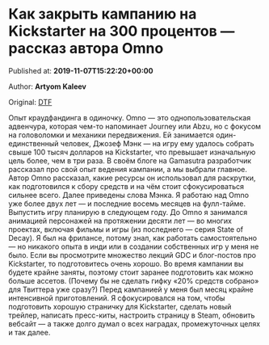 
# Как закрыть кампанию на Kickstarter на 300 процентов — рассказ автора Omno

Published at: **2019-11-07T15:22:20+00:00**

Author: **Artyom Kaleev**

Original: [DTF](https://dtf.ru/gamedev/80044-kak-zakryt-kampaniyu-na-kickstarter-na-300-procentov-rasskaz-avtora-omno)

Опыт краудфандинга в одиночку.
Omno — это однопользовательская адвенчура, которая чем-то напоминает Journey или Abzu, но с фокусом на головоломки и механики передвижения. Ей занимается один-единственный человек, Джозеф Мэнк — на игру ему удалось собрать свыше 100 тысяч долларов на Kickstarter, что превышает изначальную цель более, чем в три раза.
В своём блоге на Gamasutra разработчик рассказал про свой опыт ведения кампании, а мы выбрали главное. Автор Omno рассказал, какие ресурсы он использовал для раскрутки, как подготовился к сбору средств и на чём стоит сфокусироваться сильнее всего.
Далее приведены слова Мэнка.
Я работаю над Omno уже более двух лет — и последние восемь месяцев на фулл-тайме. Выпустить игру планирую в следующем году.
До Omno я занимался анимацией персонажей на протяжении десяти лет — во многих проектах, включая фильмы и игры (из последнего — серия State of Decay). Я был на фрилансе, потому знал, как работать самостоятельно — но никакого опыта в инди или в создании собственных игр у меня не было.
Если вы просмотрите множество лекций GDC и блог-постов про Kickstarter, то подготовитесь очень хорошо.
Во время кампании вы будете крайне заняты, поэтому стоит заранее подготовить как можно больше ассетов. (Почему бы не сделать гифку «20% средств собрано» для Твиттера уже сразу?)
Перед кампанией у меня был месяц крайне интенсивной приготовлений. Я сфокусировался на том, чтобы подготовить хорошую страничку для Kickstarter, сделать новый трейлер, написать пресс-киты, настроить страницу в Steam, обновить вебсайт — а также долго думал о всех наградах, промежуточных целях и так далее.
